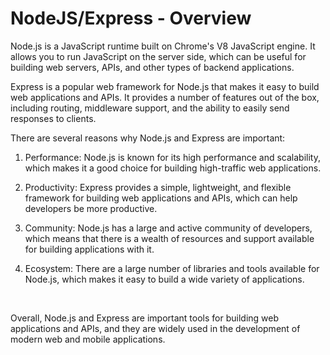 # NodeJS/Express - Overview

Node.js is a JavaScript runtime built on Chrome's V8 JavaScript engine. It allows you to run JavaScript on the server side, which can be useful for building web servers, APIs, and other types of backend applications.

Express is a popular web framework for Node.js that makes it easy to build web applications and APIs. It provides a number of features out of the box, including routing, middleware support, and the ability to easily send responses to clients.

There are several reasons why Node.js and Express are important:

1. Performance: Node.js is known for its high performance and scalability, which makes it a good choice for building high-traffic web applications.

2. Productivity: Express provides a simple, lightweight, and flexible framework for building web applications and APIs, which can help developers be more productive.

3. Community: Node.js has a large and active community of developers, which means that there is a wealth of resources and support available for building applications with it.

4. Ecosystem: There are a large number of libraries and tools available for Node.js, which makes it easy to build a wide variety of applications.

<br/>

Overall, Node.js and Express are important tools for building web applications and APIs, and they are widely used in the development of modern web and mobile applications.